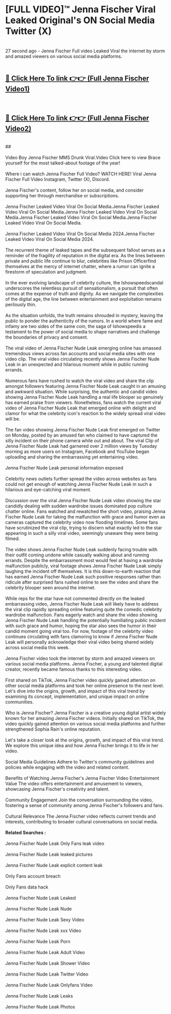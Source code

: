 # [FULL VIDEO]™ Jenna Fischer Viral Leaked Original's ON Social Media Twitter (X) <br>
<br>
27 second ago - Jenna Fischer Full video Leaked Viral the internet by storm and amazed viewers on various social media platforms.<br>

 <br>

##  <a href="https://play.123hd.live?title=Full Jenna_Fischer&ref=git">🔴 Click Here To link 👉👉 (Full Jenna Fischer Video1)</a><br>
  <br>

##  <a href="https://play.123hd.live?title=Full Jenna_Fischer&ref=git">🔴 Click Here To link 👉👉 (Full Jenna Fischer Video2)</a><br>
  <br>
  ##


  <br>

  <br>
Video Boy Jenna Fischer MMS Drunk Viral.Video Click here to view Brace yourself for the most talked-about footage of the year!
<br><br>
Where i can watch Jenna Fischer Full Video? WATCH HERE! Viral Jenna Fischer Full Video Instagram, Twitter (X), Discord.
<br><br>
Jenna Fischer's content, follow her on social media, and consider supporting her through merchandise or subscriptions.
<br><br>
Jenna Fischer Leaked Video Viral On Social Media.Jenna Fischer Leaked Video Viral On Social Media.Jenna Fischer Leaked Video Viral On Social Media.Jenna Fischer Leaked Video Viral On Social Media.Jenna Fischer Leaked Video Viral On Social Media.
<br><br>
Jenna Fischer Leaked Video Viral On Social Media 2024.Jenna Fischer Leaked Video Viral On Social Media 2024.
<br><br>
The recurrent theme of leaked tapes and the subsequent fallout serves as a reminder of the fragility of reputation in the digital era. As the lines between private and public life continue to blur, celebrities like Prison Officerfind themselves at the mercy of internet chatter, where a rumor can ignite a firestorm of speculation and judgment.
<br><br>
In the ever evolving landscape of celebrity culture, the Ishowspeedscandal underscores the relentless pursuit of sensationalism, a pursuit that often comes at the expense of truth and dignity. As we navigate the complexities of the digital age, the line between entertainment and exploitation remains perilously thin.
<br><br>
As the situation unfolds, the truth remains shrouded in mystery, leaving the public to ponder the authenticity of the rumors. In a world where fame and infamy are two sides of the same coin, the saga of Ishowspeedis a testament to the power of social media to shape narratives and challenge the boundaries of privacy and consent.
<br><br>
The viral video of Jenna Fischer Nude Leak emerging online has amassed tremendous views across fan accounts and social media sites with one video clip. The viral video circulating recently shows Jenna Fischer Nude Leak in an unexpected and hilarious moment while in public running errands.
<br><br>
Numerous fans have rushed to watch the viral video and share the clip amongst followers featuring Jenna Fischer Nude Leak caught in an amusing and awkward situation. While surprising, the authentic and candid video showing Jenna Fischer Nude Leak handling a real life blooper so genuinely has earned praise from viewers. Nonetheless, fans watch the current viral video of Jenna Fischer Nude Leak that emerged online with delight and clamor for what the celebrity icon's reaction to the widely spread viral video will be.
<br><br>
The fan video showing Jenna Fischer Nude Leak first emerged on Twitter on Monday, posted by an amused fan who claimed to have captured the silly incident on their phone camera while out and about. The viral Clip of Jenna Fischer Nude Leak had garnered over 2 million views by Tuesday morning as more users on Instagram, Facebook and YouTube began uploading and sharing the embarrassing yet entertaining video.
<br><br>
Jenna Fischer Nude Leak personal information exposed
<br><br>
Celebrity news outlets further spread the video across websites as fans could not get enough of watching Jenna Fischer Nude Leak in such a hilarious and eye-catching viral moment.
<br><br>
Discussion over the viral Jenna Fischer Nude Leak video showing the star candidly dealing with sudden wardrobe issues dominated pop culture chatter online. Fans watched and rewatched the short video, praising Jenna Fischer Nude Leak for taking the malfunction with grace and humor even as cameras captured the celebrity video now flooding timelines. Some fans have scrutinized the viral clip, trying to discern what exactly led to the star appearing in such a silly viral video, seemingly unaware they were being filmed.
<br><br>
The video shows Jenna Fischer Nude Leak suddenly facing trouble with their outfit coming undone while casually walking about and running errands. Despite the embarrassment most would feel at having a wardrobe malfunction publicly, viral footage shows Jenna Fischer Nude Leak simply laughing the incident off themselves. It is this down-to-earth reaction that has earned Jenna Fischer Nude Leak such positive responses rather than ridicule after surprised fans rushed online to see the video and share the celebrity blooper seen around the internet.
<br><br>
While reps for the star have not commented directly on the leaked embarrassing video, Jenna Fischer Nude Leak will likely have to address the viral clip rapidly spreading online featuring quite the comedic celebrity wardrobe malfunction. Fans eagerly watch and share the video showing Jenna Fischer Nude Leak handling the potentially humiliating public incident with such grace and humor, hoping the star also sees the humor in their candid moment going viral too. For now, footage of the celebrity video continues circulating with fans clamoring to know if Jenna Fischer Nude Leak will personally acknowledge their viral video being shared widely across social media this week.
<br><br>
Jenna Fischer video took the internet by storm and amazed viewers on various social media platforms. Jenna Fischer, a young and talented digital creator, recently became famous thanks to this interesting video.
<br><br>
First shared on TikTok, Jenna Fischer video quickly gained attention on other social media platforms and took her online presence to the next level. Let's dive into the origins, growth, and impact of this viral trend by examining its concept, implementation, and unique impact on online communities.
<br><br>
Who is Jenna Fischer? Jenna Fischer is a creative young digital artist widely known for her amazing Jenna Fischer videos. Initially shared on TikTok, the video quickly gained attention on various social media platforms and further strengthened Sophia Rain's online reputation.
<br><br>
Let's take a closer look at the origins, growth, and impact of this viral trend. We explore this unique idea and how Jenna Fischer brings it to life in her video.
<br><br>
Social Media Guidelines Adhere to Twitter's community guidelines and policies while engaging with the video and related content.
<br><br>
Benefits of Watching Jenna Fischer's Jenna Fischer Video Entertainment Value The video offers entertainment and amusement to viewers, showcasing Jenna Fischer's creativity and talent.
<br><br>
Community Engagement Join the conversation surrounding the video, fostering a sense of community among Jenna Fischer's followers and fans.
<br><br>
Cultural Relevance The Jenna Fischer video reflects current trends and interests, contributing to broader cultural conversations on social media.
<br><br>
<strong>Related Searches :</strong>
<br><br>
Jenna Fischer Nude Leak Only Fans leak video
<br><br>
Jenna Fischer Nude Leak leaked pictures
<br><br>
Jenna Fischer Nude Leak explicit content leak
<br><br>
Only Fans account breach
<br><br>
Only Fans data hack
<br><br>
Jenna Fischer Nude Leak Leaked
<br><br>
Jenna Fischer Nude Leak Nude
<br><br>
Jenna Fischer Nude Leak Sexy Video
<br><br>
Jenna Fischer Nude Leak xxx Video
<br><br>
Jenna Fischer Nude Leak Porn
<br><br>
Jenna Fischer Nude Leak Adult Video
<br><br>
Jenna Fischer Nude Leak Shower Video
<br><br>
Jenna Fischer Nude Leak Twitter Video
<br><br>
Jenna Fischer Nude Leak Onlyfans Video
<br><br>
Jenna Fischer Nude Leak Leaks
<br><br>
Jenna Fischer Nude Leak Photos